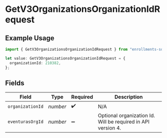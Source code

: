 # GetV3OrganizationsOrganizationIdRequest

## Example Usage

```typescript
import { GetV3OrganizationsOrganizationIdRequest } from "enrollments-sdk/models/operations";

let value: GetV3OrganizationsOrganizationIdRequest = {
  organizationId: 210382,
};
```

## Fields

| Field                                                        | Type                                                         | Required                                                     | Description                                                  |
| ------------------------------------------------------------ | ------------------------------------------------------------ | ------------------------------------------------------------ | ------------------------------------------------------------ |
| `organizationId`                                             | *number*                                                     | :heavy_check_mark:                                           | N/A                                                          |
| `eventurasOrgId`                                             | *number*                                                     | :heavy_minus_sign:                                           | Optional organization Id. Will be required in API version 4. |